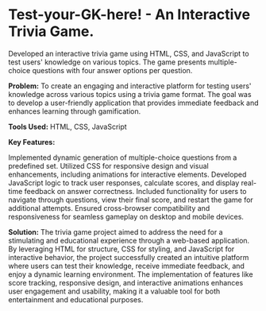 # Test-your-GK-here! - An Interactive Trivia Game.
Developed an interactive trivia game using HTML, CSS, and JavaScript to test users' knowledge on various topics. The game presents multiple-choice questions with four answer options per question. 

**Problem:**
To create an engaging and interactive platform for testing users' knowledge across various topics using a trivia game format. The goal was to develop a user-friendly application that provides immediate feedback and enhances learning through gamification.

**Tools Used:**
HTML, CSS, JavaScript

**Key Features:**

Implemented dynamic generation of multiple-choice questions from a predefined set.
Utilized CSS for responsive design and visual enhancements, including animations for interactive elements.
Developed JavaScript logic to track user responses, calculate scores, and display real-time feedback on answer correctness.
Included functionality for users to navigate through questions, view their final score, and restart the game for additional attempts.
Ensured cross-browser compatibility and responsiveness for seamless gameplay on desktop and mobile devices.

**Solution:**
The trivia game project aimed to address the need for a stimulating and educational experience through a web-based application. By leveraging HTML for structure, CSS for styling, and JavaScript for interactive behavior, the project successfully created an intuitive platform where users can test their knowledge, receive immediate feedback, and enjoy a dynamic learning environment. The implementation of features like score tracking, responsive design, and interactive animations enhances user engagement and usability, making it a valuable tool for both entertainment and educational purposes.
